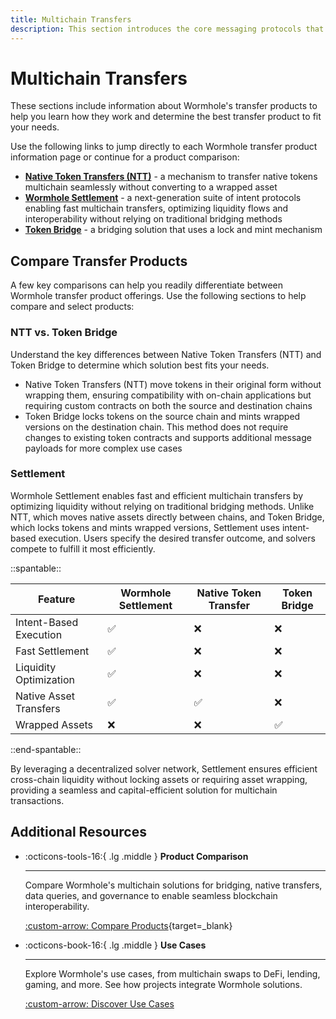 ```yaml
---
title: Multichain Transfers
description: This section introduces the core messaging protocols that power seamless multichain communication and asset transfer within the Wormhole ecosystem.
---
```


# Multichain Transfers

These sections include information about Wormhole's transfer products to help you learn how they work and determine the best transfer product to fit your needs.

Use the following links to jump directly to each Wormhole transfer product information page or continue for a product comparison:

- [**Native Token Transfers (NTT)**](/docs/learn/transfers/native-token-transfers/) - a mechanism to transfer native tokens multichain seamlessly without converting to a wrapped asset
- [**Wormhole Settlement**](/docs/learn/transfers/settlement/) - a next-generation suite of intent protocols enabling fast multichain transfers, optimizing liquidity flows and interoperability without relying on traditional bridging methods
- [**Token Bridge**](/docs/learn/transfers/token-bridge/) - a bridging solution that uses a lock and mint mechanism

## Compare Transfer Products

A few key comparisons can help you readily differentiate between Wormhole transfer product offerings. Use the following sections to help compare and select products:

### NTT vs. Token Bridge

Understand the key differences between Native Token Transfers (NTT) and Token Bridge to determine which solution best fits your needs.

- Native Token Transfers (NTT) move tokens in their original form without wrapping them, ensuring compatibility with on-chain applications but requiring custom contracts on both the source and destination chains
- Token Bridge locks tokens on the source chain and mints wrapped versions on the destination chain. This method does not require changes to existing token contracts and supports additional message payloads for more complex use cases

<!--
<div markdown class="full-width">

::spantable::

| Supports                  | NTT                | Token Bridge       |
|---------------------------|--------------------|--------------------|
| Message Payload           | :x:                | :white_check_mark: |
| Wrapped Assets            | :x:                | :white_check_mark: |
| Native Assets             | :white_check_mark: | :x:                |
| Contract-Free Development | :x:                | :white_check_mark: |
| User-Owned Contracts      | :white_check_mark: | :x:                |

::end-spantable::

</div>
-->
<!--TODO: embed YouTube video-->

### Settlement  

Wormhole Settlement enables fast and efficient multichain transfers by optimizing liquidity without relying on traditional bridging methods. Unlike NTT, which moves native assets directly between chains, and Token Bridge, which locks tokens and mints wrapped versions, Settlement uses intent-based execution. Users specify the desired transfer outcome, and solvers compete to fulfill it most efficiently. 

<div markdown class="full-width">

::spantable::

| Feature                 | Wormhole Settlement  | Native Token Transfer | Token Bridge       |
|-------------------------|----------------------|-----------------------|--------------------|
| Intent-Based Execution  | :white_check_mark:   | :x:                   | :x:                |
| Fast Settlement         | :white_check_mark:   | :x:                   | :x:                |
| Liquidity Optimization  | :white_check_mark:   | :x:                   | :x:                |
| Native Asset Transfers  | :white_check_mark:   | :white_check_mark:    | :x:                |
| Wrapped Assets          | :x:                  | :x:                   | :white_check_mark: |

::end-spantable::

</div>

By leveraging a decentralized solver network, Settlement ensures efficient cross-chain liquidity without locking assets or requiring asset wrapping, providing a seamless and capital-efficient solution for multichain transactions.

## Additional Resources

<div class="grid cards" markdown>

-   :octicons-tools-16:{ .lg .middle } **Product Comparison**

    ---

    Compare Wormhole's multichain solutions for bridging, native transfers, data queries, and governance to enable seamless blockchain interoperability.

    [:custom-arrow: Compare Products](/docs/build/start-building/products/){target=\_blank}

-   :octicons-book-16:{ .lg .middle } **Use Cases**

    ---

    Explore Wormhole's use cases, from multichain swaps to DeFi, lending, gaming, and more. See how projects integrate Wormhole solutions.

    [:custom-arrow: Discover Use Cases](/docs/build/start-building/use-cases/)


</div>